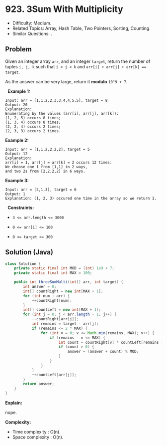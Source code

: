 # 923. 3Sum With Multiplicity

- Difficulty: Medium.
- Related Topics: Array, Hash Table, Two Pointers, Sorting, Counting.
- Similar Questions: .

## Problem

Given an integer array ```arr```, and an integer ```target```, return the number of tuples ```i, j, k``` such that ```i < j < k``` and ```arr[i] + arr[j] + arr[k] == target```.

As the answer can be very large, return it **modulo** ```10^9 + 7```.

 
**Example 1:**

```
Input: arr = [1,1,2,2,3,3,4,4,5,5], target = 8
Output: 20
Explanation: 
Enumerating by the values (arr[i], arr[j], arr[k]):
(1, 2, 5) occurs 8 times;
(1, 3, 4) occurs 8 times;
(2, 2, 4) occurs 2 times;
(2, 3, 3) occurs 2 times.
```

**Example 2:**

```
Input: arr = [1,1,2,2,2,2], target = 5
Output: 12
Explanation: 
arr[i] = 1, arr[j] = arr[k] = 2 occurs 12 times:
We choose one 1 from [1,1] in 2 ways,
and two 2s from [2,2,2,2] in 6 ways.
```

**Example 3:**

```
Input: arr = [2,1,3], target = 6
Output: 1
Explanation: (1, 2, 3) occured one time in the array so we return 1.
```

 
**Constraints:**


	
- ```3 <= arr.length <= 3000```
	
- ```0 <= arr[i] <= 100```
	
- ```0 <= target <= 300```



## Solution (Java)

```java
class Solution {
    private static final int MOD = (int) 1e9 + 7;
    private static final int MAX = 100;

    public int threeSumMulti(int[] arr, int target) {
        int answer = 0;
        int[] countRight = new int[MAX + 1];
        for (int num : arr) {
            ++countRight[num];
        }
        int[] countLeft = new int[MAX + 1];
        for (int j = 0; j < arr.length - 1; j++) {
            --countRight[arr[j]];
            int remains = target - arr[j];
            if (remains <= 2 * MAX) {
                for (int v = 0; v <= Math.min(remains, MAX); v++) {
                    if (remains - v <= MAX) {
                        int count = countRight[v] * countLeft[remains - v];
                        if (count > 0) {
                            answer = (answer + count) % MOD;
                        }
                    }
                }
            }
            ++countLeft[arr[j]];
        }
        return answer;
    }
}
```

**Explain:**

nope.

**Complexity:**

* Time complexity : O(n).
* Space complexity : O(n).
